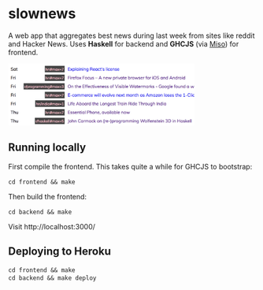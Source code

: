 # slownews

A web app that aggregates best news during last week from sites like reddit and Hacker News. Uses **Haskell** for backend and **GHCJS** (via [Miso](https://haskell-miso.org)) for frontend. 

<img src="./screenshot.png" width="75%"></img>

## Running locally

First compile the frontend. This takes quite a while for GHCJS to bootstrap:

```
cd frontend && make
```

Then build the frontend:

```
cd backend && make
```

Visit http://localhost:3000/

## Deploying to Heroku


```
cd frontend && make
cd backend && make deploy
```
